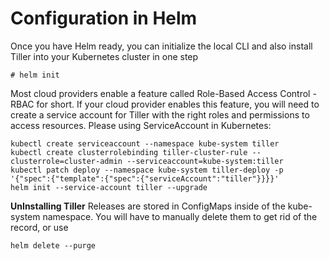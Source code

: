 # Configuration in Helm

Once you have Helm ready, you can initialize the local CLI and also install Tiller into your Kubernetes cluster in one step
```
# helm init
```

Most cloud providers enable a feature called Role-Based Access Control - RBAC for short. If your cloud provider enables this feature, you will need to create a service account for Tiller with the right roles and permissions to access resources. Please using ServiceAccount in Kubernetes:
```
kubectl create serviceaccount --namespace kube-system tiller
kubectl create clusterrolebinding tiller-cluster-rule --clusterrole=cluster-admin --serviceaccount=kube-system:tiller
kubectl patch deploy --namespace kube-system tiller-deploy -p '{"spec":{"template":{"spec":{"serviceAccount":"tiller"}}}}'
helm init --service-account tiller --upgrade
```

**UnInstalling Tiller**
Releases are stored in ConfigMaps inside of the kube-system namespace. You will have to manually delete them to get rid of the record, or use
```
helm delete --purge
```
